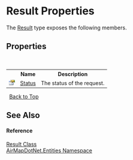 # Result Properties
 

The <a href="2f887c08-0b65-1e31-f678-b9e4bfcba65a">Result</a> type exposes the following members.


## Properties
&nbsp;<table><tr><th></th><th>Name</th><th>Description</th></tr><tr><td>![Public property](media/pubproperty.gif "Public property")</td><td><a href="9f82c306-f18f-2b2d-a17f-d0c1bce04862">Status</a></td><td>
The status of the request.</td></tr></table>&nbsp;
<a href="#result-properties">Back to Top</a>

## See Also


#### Reference
<a href="2f887c08-0b65-1e31-f678-b9e4bfcba65a">Result Class</a><br /><a href="98571a09-2783-53ee-6a50-029c1c8ea39b">AirMapDotNet.Entities Namespace</a><br />